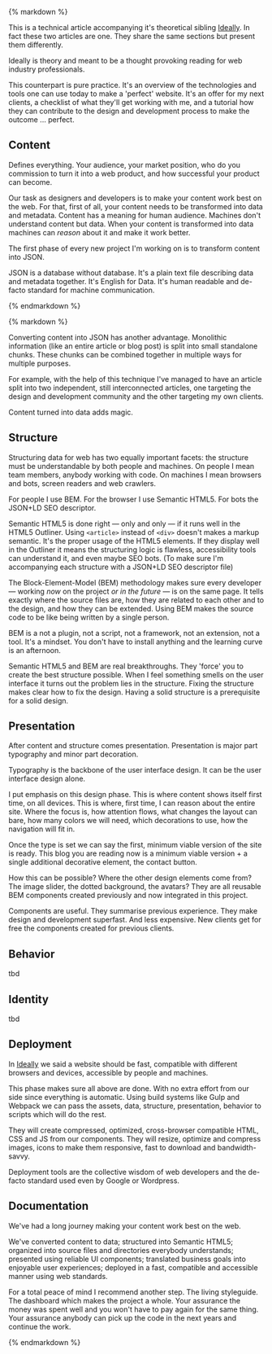 {% markdown %}

This is a technical article accompanying it's theoretical sibling [Ideally](http://metamn.io/beat/ideally).
In fact these two articles are one. They share the same sections but present them differently.

Ideally is theory and meant to be a thought provoking reading for web industry professionals.

This counterpart is pure practice. It's an overview of the technologies and tools one can use today to make a 'perfect' website.
It's an offer for my next clients, a checklist of what they'll get working with me, and a tutorial how they can contribute to the design and development process to make the outcome ... perfect.


## Content

Defines everything. Your audience, your market position, who do you commission to turn it into a web product, and how successful your product can become.

Our task as designers and developers is to make your content work best on the web.
For that, first of all, your content needs to be transformed into data and metadata.
Content has a meaning for human audience. Machines don't understand content but data. When your content is transformed into data machines can *reason* about it and make it work better.

The first phase of every new project I'm working on is to transform content into JSON.

JSON is a database without database. It's a plain text file describing data and metadata together. It's English for Data.
It's human readable and de-facto standard for machine communication.

{% endmarkdown %}
<script src="https://gist.github.com/metamn/6c3b0b03a7dd3400607b.js"></script>
{% markdown %}

Converting content into JSON has another advantage. Monolithic information (like an entire article or blog post) is split into small standalone chunks. These chunks can be combined together in multiple ways for multiple purposes.

For example, with the help of this technique I've managed to have an article split into two independent, still interconnected articles, one targeting the design and development community and the other targeting my own clients.

Content turned into data adds magic.

## Structure

Structuring data for web has two equally important facets: the structure must be understandable by both people and machines.
On people I mean team members, anybody working with code. On machines I mean browsers and bots, screen readers and web crawlers.

For people I use BEM. For the browser I use Semantic HTML5. For bots the JSON+LD SEO descriptor.

Semantic HTML5 is done right &mdash; only and only &mdash; if it runs well in the HTML5 Outliner.
Using `<article>` instead of `<div>` doesn't makes a markup semantic. It's the proper usage of the HTML5 elements. If they display well in the Outliner it means the structuring logic is flawless, accessibility tools can understand it, and even maybe SEO bots. (To make sure I'm accompanying each structure with a JSON+LD SEO descriptor file)

The Block-Element-Model (BEM) methodology makes sure every developer &mdash; working *now* on the project *or in the future* &mdash; is on the same page.
It tells exactly where the source files are, how they are related to each other and to the design, and how they can be extended.
Using BEM makes the source code to be like being written by a single person.

BEM is a not a plugin, not a script, not a framework, not an extension, not a tool. It's a mindset.
You don't have to install anything and the learning curve is an afternoon.

Semantic HTML5 and BEM are real breakthroughs. They 'force' you to create the best structure possible.
When I feel something smells on the user interface it turns out the problem lies in the structure. Fixing the structure makes clear how to fix the design. Having a solid structure is a prerequisite for a solid design.


## Presentation

After content and structure comes presentation. Presentation is major part typography and minor part decoration.

Typography is the backbone of the user interface design. It can be the user interface design alone.

I put emphasis on this design phase. This is where content shows itself first time, on all devices. This is where, first time, I can reason about the entire site. Where the focus is, how attention flows, what changes the layout can bare, how many colors we will need, which decorations to use, how the navigation will fit in.

Once the type is set we can say the first, minimum viable version of the site is ready.
This blog you are reading now is a minimum viable version + a single additional decorative element, the contact button.

How this can be possible? Where the other design elements come from? The image slider, the dotted background, the avatars?
They are all reusable BEM components created previously and now integrated in this project.

Components are useful. They summarise previous experience. They make design and development superfast. And less expensive.
New clients get for free the components created for previous clients.


## Behavior

tbd


## Identity

tbd


## Deployment

In [Ideally](http://metamn.io/beat/ideally) we said a website should be fast, compatible with different browsers and devices, accessible by people and machines.

This phase makes sure all above are done. With no extra effort from our side since everything is automatic. Using build systems like Gulp and Webpack we can pass the assets, data, structure, presentation, behavior to scripts which will do the rest.

They will create compressed, optimized, cross-browser compatible HTML, CSS and JS from our components. They will resize, optimize and compress images, icons to make them responsive, fast to download and bandwidth-savvy.

Deployment tools are the collective wisdom of web developers and the de-facto standard used even by Google or Wordpress.


## Documentation

We've had a long journey making your content work best on the web.

We've converted content to data; structured into Semantic HTML5; organized into source files and directories everybody understands; presented using reliable UI components; translated business goals into enjoyable user experiences; deployed in a fast, compatible and accessible manner using web standards.

For a total peace of mind I recommend another step. The living styleguide. The dashboard which makes the project a whole. Your assurance the money was spent well and you won't have to pay again for the same thing. Your assurance anybody can pick up the code in the next years and continue the work.


{% endmarkdown %}
